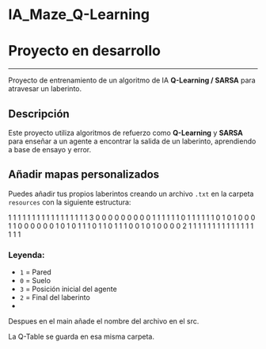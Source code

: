 # IA_Maze_Q-Learning

# Proyecto en desarrollo
---

Proyecto de entrenamiento de un algoritmo de IA **Q-Learning / SARSA** para atravesar un laberinto.

## Descripción

Este proyecto utiliza algoritmos de refuerzo como **Q-Learning** y **SARSA** para enseñar a un agente a encontrar la salida de un laberinto, aprendiendo a base de ensayo y error.

## Añadir mapas personalizados

Puedes añadir tus propios laberintos creando un archivo `.txt` en la carpeta `resources` con la siguiente estructura:


1 1 1 1 1 1 1 1 1 1 1 1 1 1 1 1
1 3 0 0 0 0 0 0 0 0 0 1 1 1 1 1
1 0 1 1 1 1 1 1 0 1 0 1 0 0 0 1
1 0 0 0 0 0 0 1 0 1 0 1 1 1 0 1
1 0 1 1 1 0 0 1 0 1 0 0 0 0 2 1
1 1 1 1 1 1 1 1 1 1 1 1 1 1 1 1

### Leyenda:
- `1` = Pared  
- `0` = Suelo  
- `3` = Posición inicial del agente  
- `2` = Final del laberinto
- 
Despues en el main añade el nombre del archivo en el src.

La Q-Table se guarda en esa misma carpeta.
